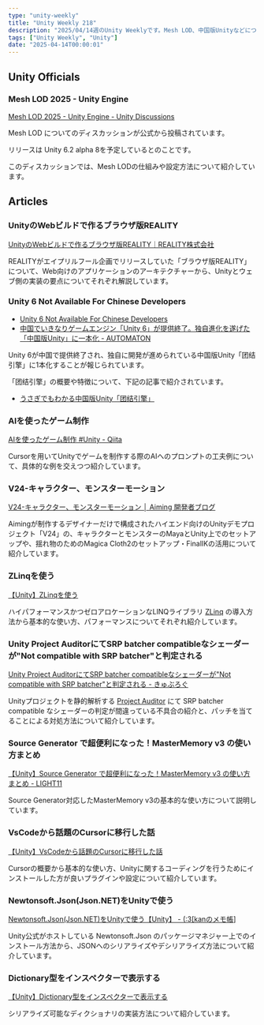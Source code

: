 ```yaml
---
type: "unity-weekly"
title: "Unity Weekly 218"
description: "2025/04/14週のUnity Weeklyです。Mesh LOD、中国版Unityなどについて取り上げています。"
tags: ["Unity Weekly", "Unity"]
date: "2025-04-14T00:00:01"
---
```


## Unity Officials

### Mesh LOD 2025 - Unity Engine

[Mesh LOD 2025 - Unity Engine - Unity Discussions](https://discussions.unity.com/t/mesh-lod-2025/1620503)

Mesh LOD についてのディスカッションが公式から投稿されています。

リリースは Unity 6.2 alpha 8を予定しているとのことです。

このディスカッションでは、Mesh LODの仕組みや設定方法について紹介しています。

## Articles

### UnityのWebビルドで作るブラウザ版REALITY

[UnityのWebビルドで作るブラウザ版REALITY｜REALITY株式会社](https://note.com/reality_eng/n/nc0cd289311cd)

REALITYがエイプリルフール企画でリリースしていた「ブラウザ版REALITY」について、Web向けのアプリケーションのアーキテクチャーから、Unityとウェブ側の実装の要点についてそれぞれ解説しています。

### Unity 6 Not Available For Chinese Developers

- [Unity 6 Not Available For Chinese Developers](https://80.lv/articles/unity-6-is-taken-offline-in-china/)
- [中国でいきなりゲームエンジン「Unity 6」が提供終了。独自進化を遂げた「中国版Unity」に一本化 - AUTOMATON](https://automaton-media.com/articles/newsjp/unity-20250410-334656/)

Unity 6が中国で提供終了され、独自に開発が進められている中国版Unity「团结引擎」に1本化することが報じられています。

「团结引擎」の概要や特徴について、下記の記事で紹介されています。

- [うさぎでもわかる中国版Unity「团结引擎」](https://zenn.dev/acntechjp/articles/20250410_china_unity)

### AIを使ったゲーム制作

[AIを使ったゲーム制作 #Unity - Qiita](https://qiita.com/yuji_yasuhara/items/ba8ffd6d8973eafcc117)

Cursorを用いてUnityでゲームを制作する際のAIへのプロンプトの工夫例について、具体的な例を交えつつ紹介しています。

### V24-キャラクター、モンスターモーション

[V24-キャラクター、モンスターモーション │ Aiming 開発者ブログ](https://developer.aiming-inc.com/design/12646/)

Aimingが制作するデザイナーだけで構成されたハイエンド向けのUnityデモプロジェクト「V24」の、キャラクターとモンスターのMayaとUnity上でのセットアップや、揺れ物のためのMagica Cloth2のセットアップ・FinalIKの活用について紹介しています。

### ZLinqを使う

[【Unity】ZLinqを使う](https://zenn.dev/tkada/articles/ffc7d8e44d365e)

ハイパフォーマンスかつゼロアロケーションなLINQライブラリ [ZLinq](https://github.com/Cysharp/ZLinq) の導入方法から基本的な使い方、パフォーマンスについてそれぞれ紹介しています。

### Unity Project AuditorにてSRP batcher compatibleなシェーダーが"Not compatible with SRP batcher"と判定される

[Unity Project AuditorにてSRP batcher compatibleなシェーダーが"Not compatible with SRP batcher"と判定される - きゅぶろぐ](https://blog.kyubuns.dev/entry/2025/04/12/150305)

Unityプロジェクトを静的解析する [Project Auditor](https://docs.unity3d.com/Packages/com.unity.project-auditor@1.0/manual/index.html) にて SRP batcher compatible なシェーダーの判定が間違っている不具合の紹介と、パッチを当てることによる対処方法について紹介しています。

### Source Generator で超便利になった！MasterMemory v3 の使い方まとめ

[【Unity】Source Generator で超便利になった！MasterMemory v3 の使い方まとめ - LIGHT11](https://light11.hatenadiary.com/entry/2025/04/09/195837)

Source Generator対応したMasterMemory v3の基本的な使い方について説明しています。

### VsCodeから話題のCursorに移行した話

[【Unity】VsCodeから話題のCursorに移行した話](https://zenn.dev/tmb/articles/1b44f02034b4bd)

Cursorの概要から基本的な使い方、Unityに関するコーディングを行うためにインストールした方が良いプラグインや設定について紹介しています。

### Newtonsoft.Json(Json.NET)をUnityで使う

[Newtonsoft.Json(Json.NET)をUnityで使う【Unity】 - (:3[kanのメモ帳]](https://kan-kikuchi.hatenablog.com/entry/Newtonsoft_Json_Unity)

Unity公式がホストしている Newtonsoft.Json のパッケージマネジャー上でのインストール方法から、JSONへのシリアライズやデシリアライズ方法について紹介しています。

### Dictionary型をインスペクターで表示する

[【Unity】Dictionary型をインスペクターで表示する](https://zenn.dev/airisshusoft/articles/ba793a379ca14d)

シリアライズ可能なディクショナリの実装方法について紹介しています。
